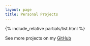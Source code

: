 ```yaml
---
layout: page
title: Personal Projects
---
```


{% include_relative partials/list.html %}

See more projects on my [GitHub](https://github.com/Spookywy?tab=repositories)

